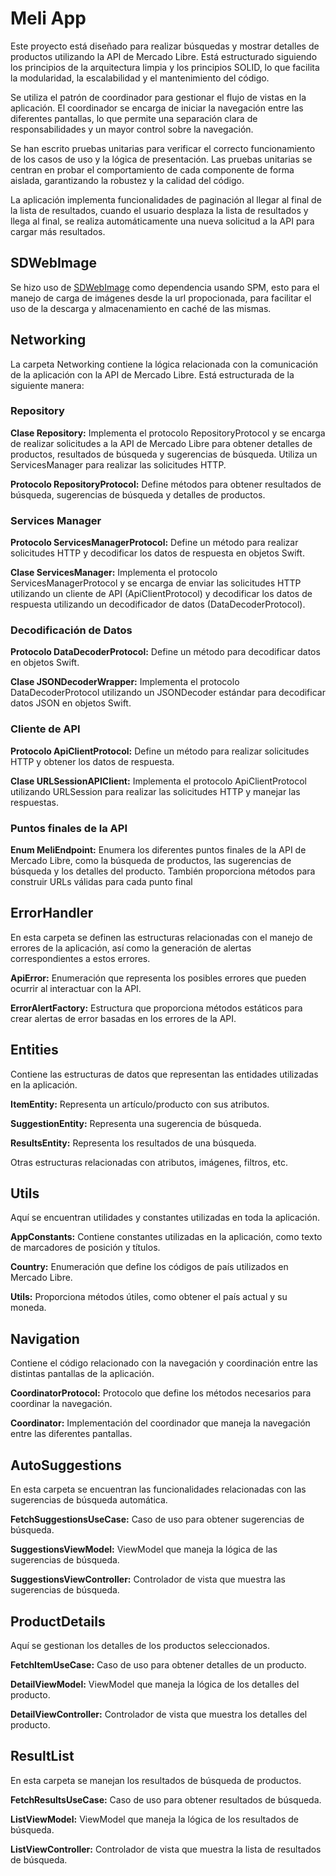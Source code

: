 # Meli App
Este proyecto está diseñado para realizar búsquedas y mostrar detalles de productos utilizando la API de Mercado Libre. Está estructurado siguiendo los principios de la arquitectura limpia y los principios SOLID, lo que facilita la modularidad, la escalabilidad y el mantenimiento del código.

Se utiliza el patrón de coordinador para gestionar el flujo de vistas en la aplicación. El coordinador se encarga de iniciar la navegación entre las diferentes pantallas, lo que permite una separación clara de responsabilidades y un mayor control sobre la navegación.

Se han escrito pruebas unitarias para verificar el correcto funcionamiento de los casos de uso y la lógica de presentación. Las pruebas unitarias se centran en probar el comportamiento de cada componente de forma aislada, garantizando la robustez y la calidad del código.

La aplicación implementa funcionalidades de paginación al llegar al final de la lista de resultados, cuando el usuario desplaza la lista de resultados y llega al final, se realiza automáticamente una nueva solicitud a la API para cargar más resultados. 

## SDWebImage
Se hizo uso de [SDWebImage](https://github.com/SDWebImage/SDWebImage) como dependencia usando SPM, esto para el manejo de carga de imágenes desde la url propocionada, para facilitar el uso de la descarga y almacenamiento en caché de las mismas.

## Networking
La carpeta Networking contiene la lógica relacionada con la comunicación de la aplicación con la API de Mercado Libre. Está estructurada de la siguiente manera:

### Repository
**Clase Repository:** Implementa el protocolo RepositoryProtocol y se encarga de realizar solicitudes a la API de Mercado Libre para obtener detalles de productos, resultados de búsqueda y sugerencias de búsqueda. Utiliza un ServicesManager para realizar las solicitudes HTTP.

**Protocolo RepositoryProtocol:** Define métodos para obtener resultados de búsqueda, sugerencias de búsqueda y detalles de productos.

### Services Manager
**Protocolo ServicesManagerProtocol:** Define un método para realizar solicitudes HTTP y decodificar los datos de respuesta en objetos Swift.

**Clase ServicesManager:** Implementa el protocolo ServicesManagerProtocol y se encarga de enviar las solicitudes HTTP utilizando un cliente de API (ApiClientProtocol) y decodificar los datos de respuesta utilizando un decodificador de datos (DataDecoderProtocol).

### Decodificación de Datos
**Protocolo DataDecoderProtocol:** Define un método para decodificar datos en objetos Swift.

**Clase JSONDecoderWrapper:** Implementa el protocolo DataDecoderProtocol utilizando un JSONDecoder estándar para decodificar datos JSON en objetos Swift.

### Cliente de API
**Protocolo ApiClientProtocol:** Define un método para realizar solicitudes HTTP y obtener los datos de respuesta.

**Clase URLSessionAPIClient:** Implementa el protocolo ApiClientProtocol utilizando URLSession para realizar las solicitudes HTTP y manejar las respuestas.

### Puntos finales de la API
**Enum MeliEndpoint:** Enumera los diferentes puntos finales de la API de Mercado Libre, como la búsqueda de productos, las sugerencias de búsqueda y los detalles del producto. También proporciona métodos para construir URLs válidas para cada punto final

## ErrorHandler
En esta carpeta se definen las estructuras relacionadas con el manejo de errores de la aplicación, así como la generación de alertas correspondientes a estos errores.

**ApiError:** Enumeración que representa los posibles errores que pueden ocurrir al interactuar con la API.

**ErrorAlertFactory:** Estructura que proporciona métodos estáticos para crear alertas de error basadas en los errores de la API.

## Entities
Contiene las estructuras de datos que representan las entidades utilizadas en la aplicación.

**ItemEntity:** Representa un artículo/producto con sus atributos.

**SuggestionEntity:** Representa una sugerencia de búsqueda.

**ResultsEntity:** Representa los resultados de una búsqueda.

Otras estructuras relacionadas con atributos, imágenes, filtros, etc.

## Utils
Aquí se encuentran utilidades y constantes utilizadas en toda la aplicación.

**AppConstants:** Contiene constantes utilizadas en la aplicación, como texto de marcadores de posición y títulos.

**Country:** Enumeración que define los códigos de país utilizados en Mercado Libre.

**Utils:** Proporciona métodos útiles, como obtener el país actual y su moneda.

## Navigation
Contiene el código relacionado con la navegación y coordinación entre las distintas pantallas de la aplicación.

**CoordinatorProtocol:** Protocolo que define los métodos necesarios para coordinar la navegación.

**Coordinator:** Implementación del coordinador que maneja la navegación entre las diferentes pantallas.

## AutoSuggestions
En esta carpeta se encuentran las funcionalidades relacionadas con las sugerencias de búsqueda automática.

**FetchSuggestionsUseCase:** Caso de uso para obtener sugerencias de búsqueda.

**SuggestionsViewModel:** ViewModel que maneja la lógica de las sugerencias de búsqueda.

**SuggestionsViewController:** Controlador de vista que muestra las sugerencias de búsqueda.

## ProductDetails
Aquí se gestionan los detalles de los productos seleccionados.

**FetchItemUseCase:** Caso de uso para obtener detalles de un producto.

**DetailViewModel:** ViewModel que maneja la lógica de los detalles del producto.

**DetailViewController:** Controlador de vista que muestra los detalles del producto.

## ResultList
En esta carpeta se manejan los resultados de búsqueda de productos.

**FetchResultsUseCase:** Caso de uso para obtener resultados de búsqueda.

**ListViewModel:** ViewModel que maneja la lógica de los resultados de búsqueda.

**ListViewController:** Controlador de vista que muestra la lista de resultados de búsqueda.
